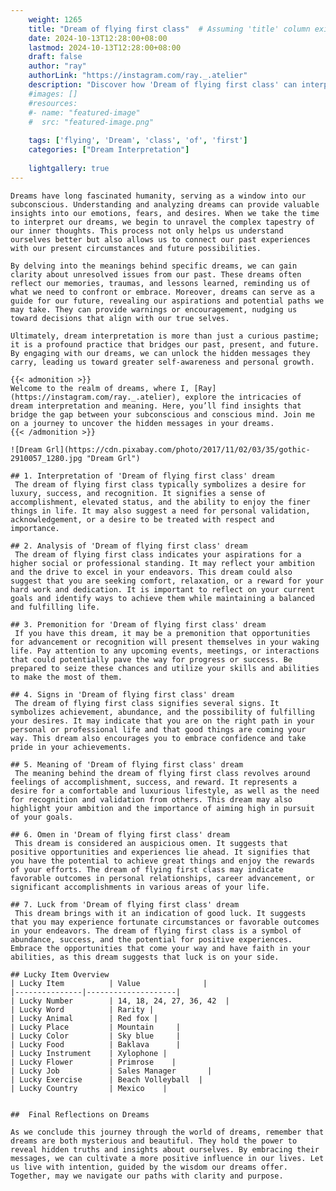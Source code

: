 ```yaml
---
    weight: 1265
    title: "Dream of flying first class"  # Assuming 'title' column exists
    date: 2024-10-13T12:28:00+08:00
    lastmod: 2024-10-13T12:28:00+08:00
    draft: false
    author: "ray"
    authorLink: "https://instagram.com/ray._.atelier"
    description: "Discover how 'Dream of flying first class' can interpret your future and uncover its significant meanings in your life."
    #images: []
    #resources:
    #- name: "featured-image"
    #  src: "featured-image.png"
    
    tags: ['flying', 'Dream', 'class', 'of', 'first']
    categories: ["Dream Interpretation"]
    
    lightgallery: true
---
```

    
    Dreams have long fascinated humanity, serving as a window into our subconscious. Understanding and analyzing dreams can provide valuable insights into our emotions, fears, and desires. When we take the time to interpret our dreams, we begin to unravel the complex tapestry of our inner thoughts. This process not only helps us understand ourselves better but also allows us to connect our past experiences with our present circumstances and future possibilities.
    
    By delving into the meanings behind specific dreams, we can gain clarity about unresolved issues from our past. These dreams often reflect our memories, traumas, and lessons learned, reminding us of what we need to confront or embrace. Moreover, dreams can serve as a guide for our future, revealing our aspirations and potential paths we may take. They can provide warnings or encouragement, nudging us toward decisions that align with our true selves.
    
    Ultimately, dream interpretation is more than just a curious pastime; it is a profound practice that bridges our past, present, and future. By engaging with our dreams, we can unlock the hidden messages they carry, leading us toward greater self-awareness and personal growth.
    
    {{< admonition >}}
    Welcome to the realm of dreams, where I, [Ray](https://instagram.com/ray._.atelier), explore the intricacies of dream interpretation and meaning. Here, you’ll find insights that bridge the gap between your subconscious and conscious mind. Join me on a journey to uncover the hidden messages in your dreams.
    {{< /admonition >}}
    
    ![Dream Grl](https://cdn.pixabay.com/photo/2017/11/02/03/35/gothic-2910057_1280.jpg "Dream Grl")
    
    ## 1. Interpretation of 'Dream of flying first class' dream
     The dream of flying first class typically symbolizes a desire for luxury, success, and recognition. It signifies a sense of accomplishment, elevated status, and the ability to enjoy the finer things in life. It may also suggest a need for personal validation, acknowledgement, or a desire to be treated with respect and importance.
    
    ## 2. Analysis of 'Dream of flying first class' dream
     The dream of flying first class indicates your aspirations for a higher social or professional standing. It may reflect your ambition and the drive to excel in your endeavors. This dream could also suggest that you are seeking comfort, relaxation, or a reward for your hard work and dedication. It is important to reflect on your current goals and identify ways to achieve them while maintaining a balanced and fulfilling life.
    
    ## 3. Premonition for 'Dream of flying first class' dream
     If you have this dream, it may be a premonition that opportunities for advancement or recognition will present themselves in your waking life. Pay attention to any upcoming events, meetings, or interactions that could potentially pave the way for progress or success. Be prepared to seize these chances and utilize your skills and abilities to make the most of them.
    
    ## 4. Signs in 'Dream of flying first class' dream
     The dream of flying first class signifies several signs. It symbolizes achievement, abundance, and the possibility of fulfilling your desires. It may indicate that you are on the right path in your personal or professional life and that good things are coming your way. This dream also encourages you to embrace confidence and take pride in your achievements.
    
    ## 5. Meaning of 'Dream of flying first class' dream
     The meaning behind the dream of flying first class revolves around feelings of accomplishment, success, and reward. It represents a desire for a comfortable and luxurious lifestyle, as well as the need for recognition and validation from others. This dream may also highlight your ambition and the importance of aiming high in pursuit of your goals.
    
    ## 6. Omen in 'Dream of flying first class' dream
     This dream is considered an auspicious omen. It suggests that positive opportunities and experiences lie ahead. It signifies that you have the potential to achieve great things and enjoy the rewards of your efforts. The dream of flying first class may indicate favorable outcomes in personal relationships, career advancement, or significant accomplishments in various areas of your life.
    
    ## 7. Luck from 'Dream of flying first class' dream
     This dream brings with it an indication of good luck. It suggests that you may experience fortunate circumstances or favorable outcomes in your endeavors. The dream of flying first class is a symbol of abundance, success, and the potential for positive experiences. Embrace the opportunities that come your way and have faith in your abilities, as this dream suggests that luck is on your side.
    
    ## Lucky Item Overview
    | Lucky Item          | Value              |
    |---------------|--------------------|
    | Lucky Number        | 14, 18, 24, 27, 36, 42  |
    | Lucky Word          | Rarity |
    | Lucky Animal        | Red fox |
    | Lucky Place         | Mountain     |
    | Lucky Color         | Sky blue     |
    | Lucky Food          | Baklava      |
    | Lucky Instrument    | Xylophone |
    | Lucky Flower        | Primrose    |
    | Lucky Job           | Sales Manager       |
    | Lucky Exercise      | Beach Volleyball  |
    | Lucky Country       | Mexico    |
    
    
    ##  Final Reflections on Dreams
    
    As we conclude this journey through the world of dreams, remember that dreams are both mysterious and beautiful. They hold the power to reveal hidden truths and insights about ourselves. By embracing their messages, we can cultivate a more positive influence in our lives. Let us live with intention, guided by the wisdom our dreams offer. Together, may we navigate our paths with clarity and purpose.
    